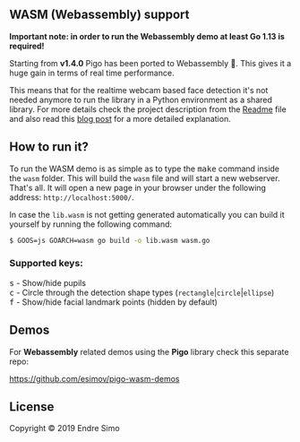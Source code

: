 ## WASM (Webassembly) support

**Important note: in order to run the Webassembly demo at least Go 1.13 is required!**

Starting from **v1.4.0** Pigo has been ported to Webassembly 🎉. This gives it a huge gain in terms of real time performance.

This means that for the realtime webcam based face detection it's not needed anymore to run the library in a Python environment as a shared library. For more details check the project description from the [Readme](https://github.com/esimov/pigo/blob/master/README.md#real-time-face-detection) file and also read this [blog post](https://esimov.com/2019/11/pupilseyes-localization-in-the-pigo-face-detection-library) for a more detailed explanation.

## How to run it?

To run the WASM demo is as simple as to type the <kbd>make</kbd> command inside the `wasm` folder. This will build the `wasm` file and will start a new webserver. That's all. It will open a new page in your browser under the following address: `http://localhost:5000/`.

In case the `lib.wasm` is not getting generated automatically you can build it yourself by running the following command:

```bash
$ GOOS=js GOARCH=wasm go build -o lib.wasm wasm.go
```
### Supported keys:
<kbd>s</kbd> - Show/hide pupils<br/>
<kbd>c</kbd> - Circle through the detection shape types (`rectangle`|`circle`|`ellipse`)<br/>
<kbd>f</kbd> - Show/hide facial landmark points (hidden by default)

## Demos

For **Webassembly** related demos using the **Pigo** library check this separate repo:

https://github.com/esimov/pigo-wasm-demos

## License

Copyright © 2019 Endre Simo
